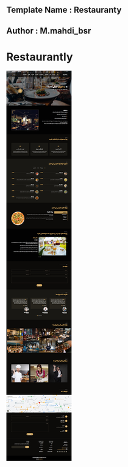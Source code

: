 ## Template Name : Restauranty
## Author : M.mahdi_bsr

# Restaurantly

![Web%20capture_20-10-2023_14103_](https://github.com/mahdi-baseri/Restaurantly/blob/master/assets/img/Web%20capture_20-10-2023_14103_.jpeg?raw=true)


